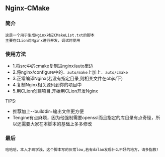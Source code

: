 ## Nginx-CMake 

### 简介
    这是一个用于生成Nginx对应CMakeList.txt的脚本
    主要在CLion对Nginx进行开发，调试时使用

### 使用方法
- 1.将src中的cmake复制进nginx/auto里边
- 2.将nginx/configure中的`. auto/make`上加上`. auto/cmake`
- 3.正常编译Nginx(若没有指定目录,则相关文件在objs/下)
- 4.复制Nginx相关源码到你的项目中
- 5.用CLion创建项目,开始用CLion开发Nginx

TIPS:
- 推荐加上--builddir=<path>输出文件更方便
- Tengine有点麻烦，因为他强制需要openssl而且指定的库目录有点奇怪，所以还需要大家在本脚本的基础上多多修改


### 最后
    哈哈哈，本人才疏学浅，这个脚本写的灰常low,若有dalao发现什么不好的地方，请多指教!
